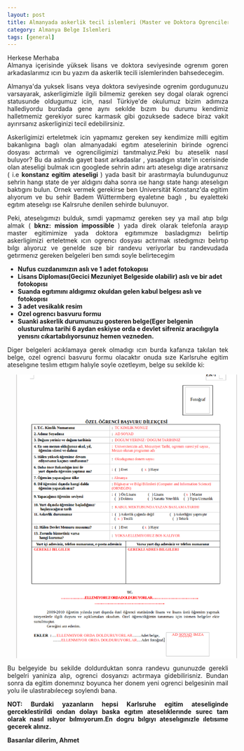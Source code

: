 ```yaml
---
layout: post
title: Almanyada askerlik tecil islemleri (Master ve Doktora Ogrencileri)
category: Almanya Belge Islemleri
tags: [general]
---
```


<p style="text-align:justify"> Herkese Merhaba <br>
    Almanya içerisinde yüksek lisans ve doktora seviyesinde ogrenım goren arkadaslarımız ıcın bu yazım da askerlik tecili islemlerinden bahsedecegim.  </p>
    
<p style="text-align:justify"> Almanya'da yuksek lisans veya doktora seviyesinde ogrenim gordugunuzu varsayarak, askerligimizle ilgili bilmemiz gereken sey dogal olarak ogrenci statusunde oldugumuz icin, nasıl Türkiye'de okulumuz bizim adımıza hallediyordu burdada gene aynı sekılde bızım bu durumu kendimiz halletmemiz gerekiyor surec karmasık gibi gozuksede sadece biraz vakit ayırırsanız askerliginizi tecil edebilirsiniz.</p>

<p style="text-align:justify"> Askerligimizi erteletmek icin yapmamız gereken sey kendimize milli egitim bakanlıgına baglı olan almanyadaki egıtım ateselerinin birinde ogrenci dosyası actırmalı ve ogrenciligimizi tanıtmalıyız.Peki bu ateselik nasıl buluyor? Bu da aslında gayet basıt arkadaslar , yasadıgın state'in ıcerisinde olan ateseligi bulmak ıcın googlede sehrin adını artı ateselıgı dige aratırsanız ( i.e <b>konstanz egitim ateseligi </b> ) yada basit bir arastırmayla bulundugunuz sehrin hangı state de yer aldıgını daha sonra ıse hangı state hangı ateselıgın baktıgını bulun. Ornek vermek gerekirse ben Universität Konstanz'da egitim alıyorum ve bu sehir Badem Wüttermberg eyaletıne baglı , bu eyaletteki egıtım ateselıgı ıse Kalrsruhe denilen sehirde bulunuyor. </p>

<p style="text-align:justify"> Peki, ateselıgımızı bulduk, sımdi yapmamız gereken sey ya mail atıp bılgı almak (<b> bknz: mission impossible </b> ) yada direk olarak telefonla arayıp master egitimimize yada doktora egıtımımıze basladıgmızı belirtip askerligimizi erteletmek ıcın ogrencı dosyası actırmak ıstedıgmızı belırtıp bılgı alıyoruz ve genelde sıze bir randevu veriyorlar bu randevudada getırmenız gereken belgeleri ben sımdı soyle belirtecegim
     <b> <ul>
             <li>Nufus cuzdanımızın aslı ve 1 adet fotokopısı</li>
           <li>Lisans Diploması(Gecici Mezuniyet Belgeside olabilir) aslı ve bir adet fotokopısı</li>
           <li>Suanda egıtımını aldıgımız okuldan gelen kabul belgesı aslı ve fotokopısı</li>
           <li>3 adet vesikalık resim</li>
           <li>Ozel ogrencı basvuru formu</li>
            <li>Suanki askerlik durumunuzu gosteren belge(Eger belgenin olusturulma tarihi 6 aydan eskiyse orda e devlet sifreniz aracılıgıyla yenısnı cıkartabılıyorsunuz hemen vezneden.</li>
         </ul>
     </b>
  </p>
  
  
<p style="text-align:justify"> Diger belgeleri acıklamaya gerek olmadıgı ıcın burda kafanıza takılan tek belge, ozel ogrenci basvuru formu olacaktır onuda sıze Karlsruhe egitim ateselıgıne teslım ettıgım halıyle soyle ozetleyım, belge su sekilde ki: <br></p>

<p>
<img style="max-width: 100%;" align="center" hspace="20" src="/images/AskerlikResimler/sa/ozelogrenci.png" alt="ozel ogrenci belgesi" height="auto">
  
</p>


<p style="text-align:justify"> Bu belgeyide bu sekilde doldurduktan sonra randevu gununuzde gerekli belgelri yaniniza alıp, ogrenci dosyanızı actırmaya gidebilirisniz. Bundan sonra da egitim donemınız boyunca her donem yeni ogrenci belgesinin mail yolu ile ulastırabılecegı soylendı bana. </p>


<p style="text-align:justify"> <b>NOT: Burdaki yazanların hepsi Karlsruhe egitim ateseliginde gerceklestirildi ondan dolayı baska egıtım ateselıklerınde surec tam olarak nasıl ıslıyor bılmıyorum.En dogru bılgıyı ateselıgınızle ıletısıme gecerek alınız. </p>
  
  
  <p style="text-align:justify"> Basarılar dilerim, Ahmet</p>


  

 


 


